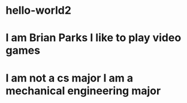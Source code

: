 # hello-world2
# I am Brian Parks I like to play video games
# I am not a cs major I am a mechanical engineering major

